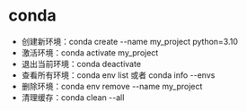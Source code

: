 # conda

* 创建新环境：conda create --name my_project python=3.10
* 激活环境：conda activate my_project
* 退出当前环境：conda deactivate
* 查看所有环境：conda env list 或者 conda info --envs
* 删除环境：conda env remove --name my_project
* 清理缓存：conda clean --all